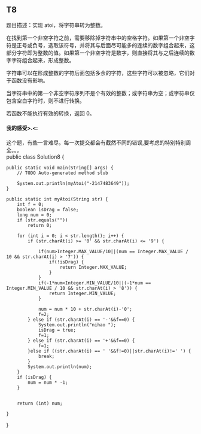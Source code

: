 ## T8 ##
题目描述：实现 atoi，将字符串转为整数。   

在找到第一个非空字符之前，需要移除掉字符串中的空格字符。如果第一个非空字符是正号或负号，选取该符号，并将其与后面尽可能多的连续的数字组合起来，这部分字符即为整数的值。如果第一个非空字符是数字，则直接将其与之后连续的数字字符组合起来，形成整数。   

字符串可以在形成整数的字符后面包括多余的字符，这些字符可以被忽略，它们对于函数没有影响。     

当字符串中的第一个非空字符序列不是个有效的整数；或字符串为空；或字符串仅包含空白字符时，则不进行转换。      

若函数不能执行有效的转换，返回 0。       
#### 我的感受>.<: ####
这个题，有些一言难尽。每一次提交都会有截然不同的错误,要考虑的特别特别周全。。。   
public class Solution8 {

	public static void main(String[] args) {
		// TODO Auto-generated method stub

		System.out.println(myAtoi("-2147483649"));
	}

	public static int myAtoi(String str) {
		int f = 0;
		boolean isDrag = false;
		long num = 0;
		if (str.equals(""))
			return 0;

		for (int i = 0; i < str.length(); i++) {
			if (str.charAt(i) >= '0' && str.charAt(i) <= '9') {
				
				if(num>Integer.MAX_VALUE/10||(num == Integer.MAX_VALUE / 10 && str.charAt(i) > '7')) {
					if(!isDrag) {
						return Integer.MAX_VALUE;
					}
				}
				if(-1*num<Integer.MIN_VALUE/10||(-1*num == Integer.MIN_VALUE / 10 && str.charAt(i) > '8')) {
	        		return Integer.MIN_VALUE;
	        	}
	        		
				num = num * 10 + str.charAt(i)-'0';
                f=2;
			} else if (str.charAt(i) == '-'&&f==0) {
				System.out.println("nihao ");
				isDrag = true;
                f=1;
			} else if (str.charAt(i) == '+'&&f==0) {
                f=1;
            }else if ((str.charAt(i) == ' '&&f!=0)||str.charAt(i)!=' ') {
				break;
			}
			System.out.println(num);
		}
		if (isDrag) {
			num = num * -1;
		}

		
	    return (int) num;

	}
}
